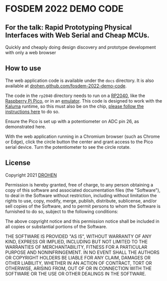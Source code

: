 # FOSDEM 2022 DEMO CODE

## For the talk: Rapid Prototyping Physical Interfaces with Web Serial and Cheap MCUs.

Quickly and cheaply doing design discovery and prototype development with only a web browser

## How to use

The web application code is available under the `docs` directory. It is also available at [drohen.github.com/fosdem-2022-demo-code](https://drohen.github.io/fosdem-2022-demo-code/).

The code in the `rp2040` directory needs to run on a [RP2040](https://en.wikipedia.org/wiki/RP2040), like the [Raspberry Pi Pico](https://www.raspberrypi.com/products/raspberry-pi-pico/), or in an [emulator](https://wokwi.com/arduino/new?template=kaluma-pi-pico). This code is designed to work with the [Kaluma](https://kaluma.io/) runtime, so this must also be on the chip, [please follow the instructions here](https://docs.kaluma.io/getting_started) to do so.

Ensure the Pico is set up with a potentiometer on ADC pin 26, as demonstrated here.

With the web application running in a Chromium browser (such as Chrome or Edge), click the circle button the center and grant access to the Pico serial device. Turn the potentiometer to see the circle rotate.

## License

Copyright 2021 [DROHEN](https://github.com/drohen)

Permission is hereby granted, free of charge, to any person obtaining a copy of this software and associated documentation files (the "Software"), to deal in the Software without restriction, including without limitation the rights to use, copy, modify, merge, publish, distribute, sublicense, and/or sell copies of the Software, and to permit persons to whom the Software is furnished to do so, subject to the following conditions:

The above copyright notice and this permission notice shall be included in all copies or substantial portions of the Software.

THE SOFTWARE IS PROVIDED "AS IS", WITHOUT WARRANTY OF ANY KIND, EXPRESS OR IMPLIED, INCLUDING BUT NOT LIMITED TO THE WARRANTIES OF MERCHANTABILITY, FITNESS FOR A PARTICULAR PURPOSE AND NONINFRINGEMENT. IN NO EVENT SHALL THE AUTHORS OR COPYRIGHT HOLDERS BE LIABLE FOR ANY CLAIM, DAMAGES OR OTHER LIABILITY, WHETHER IN AN ACTION OF CONTRACT, TORT OR OTHERWISE, ARISING FROM, OUT OF OR IN CONNECTION WITH THE SOFTWARE OR THE USE OR OTHER DEALINGS IN THE SOFTWARE.